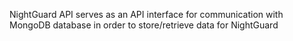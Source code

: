 NightGuard API serves as an API interface for communication with MongoDB database in order to store/retrieve data for NightGuard
